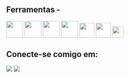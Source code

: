 ## Ferramentas - 

<div style="display: inline-block;">
  <img src="https://cdn.jsdelivr.net/gh/devicons/devicon/icons/c/c-plain.svg" width="45" height="45">
  <img src="https://cdn.jsdelivr.net/gh/devicons/devicon/icons/python/python-original.svg" width="45" height="45">
  <img src="https://cdn.jsdelivr.net/gh/devicons/devicon/icons/mysql/mysql-plain.svg" width="45" height="45">
  <img src="https://cdn.jsdelivr.net/gh/devicons/devicon/icons/haskell/haskell-original.svg" width="45" height="45">
  <img src="https://cdn.jsdelivr.net/gh/devicons/devicon/icons/javascript/javascript-original.svg" width="40" height="40">
  <img src="https://cdn.jsdelivr.net/gh/devicons/devicon/icons/css3/css3-original-wordmark.svg" width="40" height="40">
  <img src="https://cdn.jsdelivr.net/gh/devicons/devicon/icons/html5/html5-original.svg" width="30" height="30">
</div>

 
## Conecte-se comigo em:
<a href="https://www.hackerrank.com/lucasemanuelpm5" target="_blank">
<img src="https://img.shields.io/badge/HackerRank--darkgreen" ;></img></a>
</a>

<a href="https://www.beecrowd.com.br/judge/pt/users/friends/717707" target="_blank">
<img src="https://img.shields.io/badge/Beecrowd--yellow" ;></img></a>
</a> 
